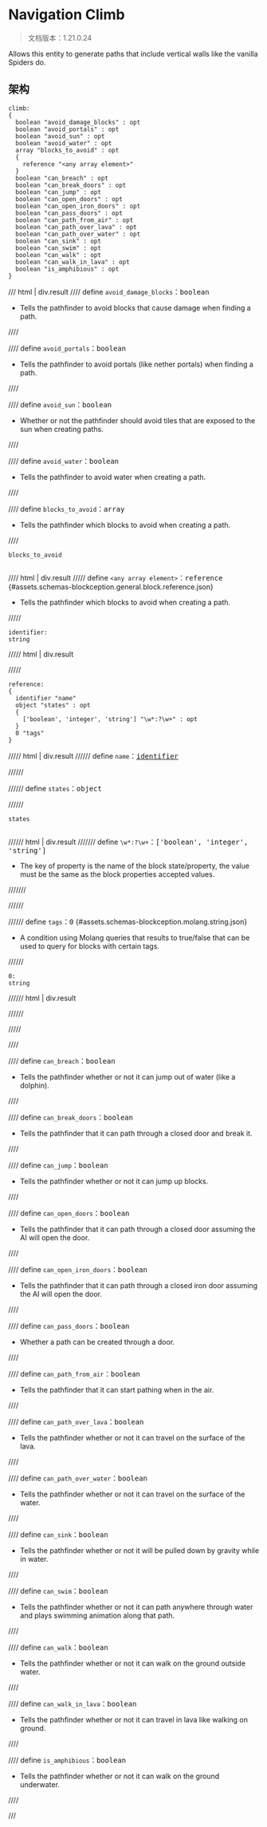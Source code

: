 # Navigation Climb

> 文档版本：1.21.0.24

Allows this entity to generate paths that include vertical walls like the vanilla Spiders do.

## 架构

```mcschema
climb:
{
  boolean "avoid_damage_blocks" : opt
  boolean "avoid_portals" : opt
  boolean "avoid_sun" : opt
  boolean "avoid_water" : opt
  array "blocks_to_avoid" : opt
  {
    reference "<any array element>"
  }
  boolean "can_breach" : opt
  boolean "can_break_doors" : opt
  boolean "can_jump" : opt
  boolean "can_open_doors" : opt
  boolean "can_open_iron_doors" : opt
  boolean "can_pass_doors" : opt
  boolean "can_path_from_air" : opt
  boolean "can_path_over_lava" : opt
  boolean "can_path_over_water" : opt
  boolean "can_sink" : opt
  boolean "can_swim" : opt
  boolean "can_walk" : opt
  boolean "can_walk_in_lava" : opt
  boolean "is_amphibious" : opt
}

```

/// html | div.result
//// define
`avoid_damage_blocks`：<samp>boolean</samp>

- Tells the pathfinder to avoid blocks that cause damage when finding a path.


////


//// define
`avoid_portals`：<samp>boolean</samp>

- Tells the pathfinder to avoid portals (like nether portals) when finding a path.


////


//// define
`avoid_sun`：<samp>boolean</samp>

- Whether or not the pathfinder should avoid tiles that are exposed to the sun when creating paths.


////


//// define
`avoid_water`：<samp>boolean</samp>

- Tells the pathfinder to avoid water when creating a path.


////


//// define
`blocks_to_avoid`：<samp>array</samp>

- Tells the pathfinder which blocks to avoid when creating a path.


////

<div class="language-text highlight"><span class="filename"><code>blocks_to_avoid</code></span><pre id="__code_1"><span></span></pre></div>

//// html | div.result
///// define
`<any array element>`：<samp>reference</samp> {#assets.schemas-blockception.general.block.reference.json}

- Tells the pathfinder which blocks to avoid when creating a path.


/////

```mcschema
identifier:
string

```

///// html | div.result

/////



```mcschema
reference:
{
  identifier "name"
  object "states" : opt
  {
    ['boolean', 'integer', 'string'] "\w*:?\w+" : opt
  }
  0 "tags"
}

```

///// html | div.result
////// define
`name`：<samp>[identifier](#assets.schemas-blockception.general.block.identifier.json)</samp>


//////


////// define
`states`：<samp>object</samp>


//////

<div class="language-text highlight"><span class="filename"><code>states</code></span><pre id="__code_1"><span></span></pre></div>

////// html | div.result
/////// define
`\w*:?\w+`：<samp>['boolean', 'integer', 'string']</samp>

- The key of property is the name of the block state/property, the value must be the same as the block properties accepted values.


///////


//////


////// define
`tags`：<samp>0</samp> {#assets.schemas-blockception.molang.string.json}

- A condition using Molang queries that results to true/false that can be used to query for blocks with certain tags.


//////

```mcschema
0:
string

```

////// html | div.result

//////



/////




////


//// define
`can_breach`：<samp>boolean</samp>

- Tells the pathfinder whether or not it can jump out of water (like a dolphin).


////


//// define
`can_break_doors`：<samp>boolean</samp>

- Tells the pathfinder that it can path through a closed door and break it.


////


//// define
`can_jump`：<samp>boolean</samp>

- Tells the pathfinder whether or not it can jump up blocks.


////


//// define
`can_open_doors`：<samp>boolean</samp>

- Tells the pathfinder that it can path through a closed door assuming the AI will open the door.


////


//// define
`can_open_iron_doors`：<samp>boolean</samp>

- Tells the pathfinder that it can path through a closed iron door assuming the AI will open the door.


////


//// define
`can_pass_doors`：<samp>boolean</samp>

- Whether a path can be created through a door.


////


//// define
`can_path_from_air`：<samp>boolean</samp>

- Tells the pathfinder that it can start pathing when in the air.


////


//// define
`can_path_over_lava`：<samp>boolean</samp>

- Tells the pathfinder whether or not it can travel on the surface of the lava.


////


//// define
`can_path_over_water`：<samp>boolean</samp>

- Tells the pathfinder whether or not it can travel on the surface of the water.


////


//// define
`can_sink`：<samp>boolean</samp>

- Tells the pathfinder whether or not it will be pulled down by gravity while in water.


////


//// define
`can_swim`：<samp>boolean</samp>

- Tells the pathfinder whether or not it can path anywhere through water and plays swimming animation along that path.


////


//// define
`can_walk`：<samp>boolean</samp>

- Tells the pathfinder whether or not it can walk on the ground outside water.


////


//// define
`can_walk_in_lava`：<samp>boolean</samp>

- Tells the pathfinder whether or not it can travel in lava like walking on ground.


////


//// define
`is_amphibious`：<samp>boolean</samp>

- Tells the pathfinder whether or not it can walk on the ground underwater.


////


///

